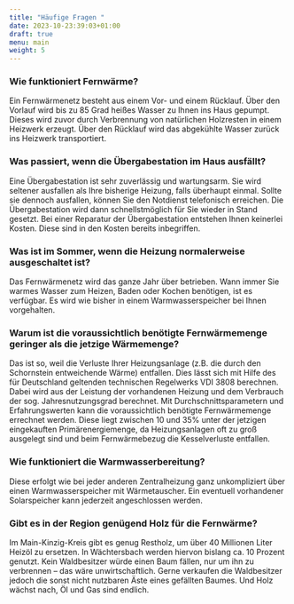 ```yaml
---
title: "Häufige Fragen "
date: 2023-10-23:39:03+01:00
draft: true
menu: main
weight: 5
---
```


### Wie funktioniert Fernwärme?

Ein Fernwärmenetz besteht aus einem Vor- und einem Rücklauf. Über den Vorlauf wird bis zu 85 Grad heißes Wasser zu Ihnen ins Haus gepumpt. Dieses wird zuvor durch Verbrennung von natürlichen Holzresten in einem Heizwerk erzeugt. Über den Rücklauf wird das abgekühlte Wasser zurück ins Heizwerk transportiert.

### Was passiert, wenn die Übergabestation im Haus ausfällt?

Eine Übergabestation ist sehr zuverlässig und wartungsarm. Sie wird seltener ausfallen als Ihre bisherige Heizung, falls überhaupt einmal. Sollte sie dennoch ausfallen, können Sie den Notdienst telefonisch erreichen. Die Übergabestation wird dann schnellstmöglich für Sie
wieder in Stand gesetzt. Bei einer Reparatur der Übergabestation entstehen Ihnen keinerlei Kosten. Diese sind in den Kosten bereits inbegriffen.

### Was ist im Sommer, wenn die Heizung normalerweise ausgeschaltet ist?

Das Fernwärmenetz wird das ganze Jahr über betrieben. Wann immer Sie warmes Wasser zum Heizen, Baden oder Kochen benötigen, ist es verfügbar. Es wird wie bisher in einem Warmwasserspeicher bei Ihnen vorgehalten.

### Warum ist die voraussichtlich benötigte Fernwärmemenge geringer als die jetzige Wärmemenge?

Das ist so, weil die Verluste Ihrer Heizungsanlage (z.B. die durch den Schornstein entweichende Wärme) entfallen.
Dies lässt sich mit Hilfe des für Deutschland geltenden technischen Regelwerks VDI 3808 berechnen. Dabei wird aus der Leistung der vorhandenen Heizung und dem Verbrauch der sog. Jahresnutzungsgrad berechnet. Mit 
Durchschnittsparametern und Erfahrungswerten kann die voraussichtlich benötigte Fernwärmemenge errechnet werden. Diese liegt zwischen 10 und 35% unter der jetzigen eingekauften Primärenergiemenge, da Heizungsanlagen oft zu groß ausgelegt sind und beim Fernwärmebezug die Kesselverluste entfallen.

### Wie funktioniert die Warmwasserbereitung?

Diese erfolgt wie bei jeder anderen Zentralheizung ganz unkompliziert über einen Warmwasserspeicher mit Wärmetauscher. Ein eventuell vorhandener Solarspeicher kann jederzeit angeschlossen werden.

### Gibt es in der Region genügend Holz für die Fernwärme?

Im Main-Kinzig-Kreis gibt es genug Restholz, um über 40 Millionen Liter Heizöl zu ersetzen. In Wächtersbach werden hiervon bislang ca. 10 Prozent genutzt. Kein Waldbesitzer würde einen Baum fällen, nur um ihn zu verbrennen – das wäre unwirtschaftlich. Gerne verkaufen die Waldbesitzer jedoch die sonst nicht nutzbaren Äste eines gefällten Baumes. Und Holz wächst nach, Öl und Gas sind endlich.
